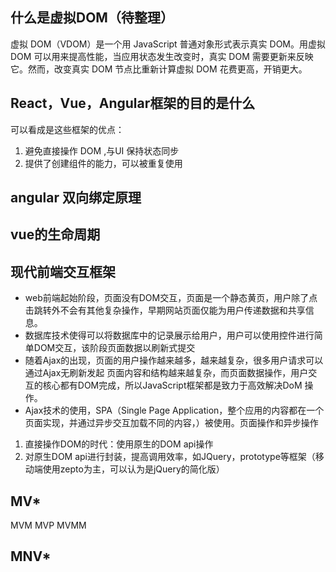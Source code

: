 
## 什么是虚拟DOM（待整理）
虚拟 DOM（VDOM）是一个用 JavaScript 普通对象形式表示真实 DOM。用虚拟 DOM 可以用来提高性能，当应用状态发生改变时，真实 DOM 需要更新来反映它。然而，改变真实 DOM 节点比重新计算虚拟 DOM 花费更高，开销更大。

## React，Vue，Angular框架的目的是什么
可以看成是这些框架的优点：
1. 避免直接操作 DOM ,与UI 保持状态同步
2. 提供了创建组件的能力，可以被重复使用

## angular 双向绑定原理


## vue的生命周期

## 现代前端交互框架
* web前端起始阶段，页面没有DOM交互，页面是一个静态黄页，用户除了点击跳转外不会有其他复杂操作，早期网站页面仅能为用户传递数据和共享信息。
* 数据库技术使得可以将数据库中的记录展示给用户，用户可以使用控件进行简单DOM交互，该阶段页面数据以刷新式提交
* 随着Ajax的出现，页面的用户操作越来越多，越来越复杂，很多用户请求可以通过Ajax无刷新发起
页面内容和结构越来越复杂，而页面数据操作，用户交互的核心都有DOM完成，所以JavaScript框架都是致力于高效解决DoM
操作。
* Ajax技术的使用，SPA（Single Page Application，整个应用的内容都在一个页面实现，并通过异步交互加载不同的内容，）被使用。页面操作和异步操作

1. 直接操作DOM的时代：使用原生的DOM api操作
2. 对原生DOM api进行封装，提高调用效率，如JQuery，prototype等框架（移动端使用zepto为主，可以认为是jQuery的简化版）

## MV*
MVM
MVP
MVMM
## MNV*